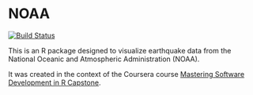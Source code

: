 # NOAA

[![Build Status](https://travis-ci.org/kfull/fars.svg?branch=master)](https://travis-ci.org/kfull/fars)

This is an R package designed to visualize earthquake data from the National Oceanic and Atmospheric Administration (NOAA).

It was created in the context of the Coursera course [Mastering Software Development in R Capstone](https://www.coursera.org/learn/r-capstone).
